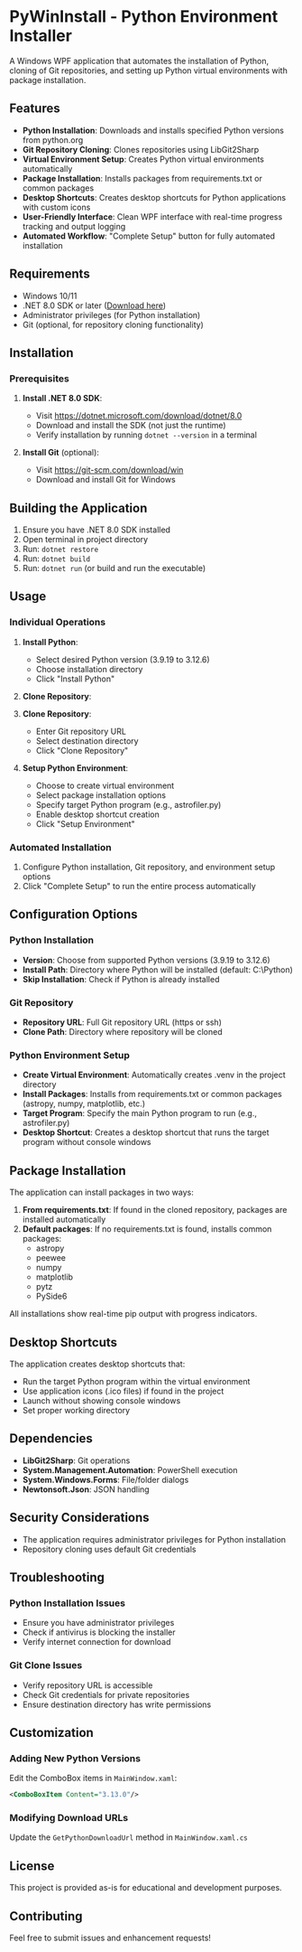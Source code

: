 # PyWinInstall - Python Environment Installer

A Windows WPF application that automates the installation of Python, cloning of Git repositories, and setting up Python virtual environments with package installation.

## Features

- **Python Installation**: Downloads and installs specified Python versions from python.org
- **Git Repository Cloning**: Clones repositories using LibGit2Sharp
- **Virtual Environment Setup**: Creates Python virtual environments automatically
- **Package Installation**: Installs packages from requirements.txt or common packages
- **Desktop Shortcuts**: Creates desktop shortcuts for Python applications with custom icons
- **User-Friendly Interface**: Clean WPF interface with real-time progress tracking and output logging
- **Automated Workflow**: "Complete Setup" button for fully automated installation

## Requirements

- Windows 10/11
- .NET 8.0 SDK or later ([Download here](https://dotnet.microsoft.com/download/dotnet/8.0))
- Administrator privileges (for Python installation)
- Git (optional, for repository cloning functionality)

## Installation

### Prerequisites
1. **Install .NET 8.0 SDK**:
   - Visit https://dotnet.microsoft.com/download/dotnet/8.0
   - Download and install the SDK (not just the runtime)
   - Verify installation by running `dotnet --version` in a terminal

2. **Install Git** (optional):
   - Visit https://git-scm.com/download/win
   - Download and install Git for Windows

## Building the Application

1. Ensure you have .NET 8.0 SDK installed
2. Open terminal in project directory
3. Run: `dotnet restore`
4. Run: `dotnet build`
5. Run: `dotnet run` (or build and run the executable)

## Usage

### Individual Operations

1. **Install Python**:
   - Select desired Python version (3.9.19 to 3.12.6)
   - Choose installation directory
   - Click "Install Python"

2. **Clone Repository**:
2. **Clone Repository**:
   - Enter Git repository URL
   - Select destination directory
   - Click "Clone Repository"

3. **Setup Python Environment**:
   - Choose to create virtual environment
   - Select package installation options
   - Specify target Python program (e.g., astrofiler.py)
   - Enable desktop shortcut creation
   - Click "Setup Environment"

### Automated Installation

1. Configure Python installation, Git repository, and environment setup options
2. Click "Complete Setup" to run the entire process automatically

## Configuration Options

### Python Installation
- **Version**: Choose from supported Python versions (3.9.19 to 3.12.6)
- **Install Path**: Directory where Python will be installed (default: C:\Python)
- **Skip Installation**: Check if Python is already installed

### Git Repository
- **Repository URL**: Full Git repository URL (https or ssh)
- **Clone Path**: Directory where repository will be cloned

### Python Environment Setup
- **Create Virtual Environment**: Automatically creates .venv in the project directory
- **Install Packages**: Installs from requirements.txt or common packages (astropy, numpy, matplotlib, etc.)
- **Target Program**: Specify the main Python program to run (e.g., astrofiler.py)
- **Desktop Shortcut**: Creates a desktop shortcut that runs the target program without console windows

## Package Installation

The application can install packages in two ways:

1. **From requirements.txt**: If found in the cloned repository, packages are installed automatically
2. **Default packages**: If no requirements.txt is found, installs common packages:
   - astropy
   - peewee  
   - numpy
   - matplotlib
   - pytz
   - PySide6

All installations show real-time pip output with progress indicators.

## Desktop Shortcuts

The application creates desktop shortcuts that:
- Run the target Python program within the virtual environment
- Use application icons (.ico files) if found in the project
- Launch without showing console windows
- Set proper working directory

## Dependencies

- **LibGit2Sharp**: Git operations
- **System.Management.Automation**: PowerShell execution
- **System.Windows.Forms**: File/folder dialogs
- **Newtonsoft.Json**: JSON handling

## Security Considerations

- The application requires administrator privileges for Python installation
- Repository cloning uses default Git credentials

## Troubleshooting

### Python Installation Issues
- Ensure you have administrator privileges
- Check if antivirus is blocking the installer
- Verify internet connection for download

### Git Clone Issues
- Verify repository URL is accessible
- Check Git credentials for private repositories
- Ensure destination directory has write permissions

## Customization

### Adding New Python Versions
Edit the ComboBox items in `MainWindow.xaml`:
```xml
<ComboBoxItem Content="3.13.0"/>
```

### Modifying Download URLs
Update the `GetPythonDownloadUrl` method in `MainWindow.xaml.cs`

## License

This project is provided as-is for educational and development purposes.

## Contributing

Feel free to submit issues and enhancement requests!
